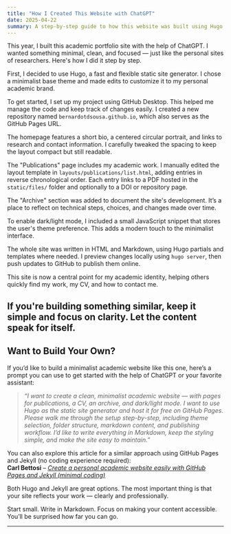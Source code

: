 ```yaml
---
title: "How I Created This Website with ChatGPT"
date: 2025-04-22
summary: A step-by-step guide to how this website was built using Hugo and ChatGPT — simple, clean, and academic.
---
```


This year, I built this academic portfolio site with the help of ChatGPT. I wanted something minimal, clean, and focused — just like the personal sites of researchers. Here's how I did it step by step.

First, I decided to use Hugo, a fast and flexible static site generator. I chose a minimalist base theme and made edits to customize it to my personal academic brand.

To get started, I set up my project using GitHub Desktop. This helped me manage the code and keep track of changes easily. I created a new repository named `bernardotdsousa.github.io`, which also serves as the GitHub Pages URL.

The homepage features a short bio, a centered circular portrait, and links to research and contact information. I carefully tweaked the spacing to keep the layout compact but still readable.

The "Publications" page includes my academic work. I manually edited the layout template in `layouts/publications/list.html`, adding entries in reverse chronological order. Each entry links to a PDF hosted in the `static/files/` folder and optionally to a DOI or repository page.

The "Archive" section was added to document the site's development. It’s a place to reflect on technical steps, choices, and changes made over time.

To enable dark/light mode, I included a small JavaScript snippet that stores the user's theme preference. This adds a modern touch to the minimalist interface.

The whole site was written in HTML and Markdown, using Hugo partials and templates where needed. I preview changes locally using `hugo server`, then push updates to GitHub to publish them online.

This site is now a central point for my academic identity, helping others quickly find my work, my CV, and how to contact me.

If you're building something similar, keep it simple and focus on clarity. Let the content speak for itself.
---

## Want to Build Your Own?

If you’d like to build a minimalist academic website like this one, here’s a prompt you can use to get started with the help of ChatGPT or your favorite assistant:

> *“I want to create a clean, minimalist academic website — with pages for publications, a CV, an archive, and dark/light mode. I want to use Hugo as the static site generator and host it for free on GitHub Pages. Please walk me through the setup step-by-step, including theme selection, folder structure, markdown content, and publishing workflow. I’d like to write everything in Markdown, keep the styling simple, and make the site easy to maintain.”*

You can also explore this article for a similar approach using GitHub Pages and Jekyll (no coding experience required):  
**Carl Bettosi** – *[Create a personal academic website easily with GitHub Pages and Jekyll (minimal coding)](https://medium.com/@carlbettosi/create-a-personal-academic-website-easily-with-github-pages-and-jekyll-minimal-coding-f1115eeb5ab7)*

Both Hugo and Jekyll are great options. The most important thing is that your site reflects your work — clearly and professionally.

Start small. Write in Markdown. Focus on making your content accessible. You’ll be surprised how far you can go.

---

